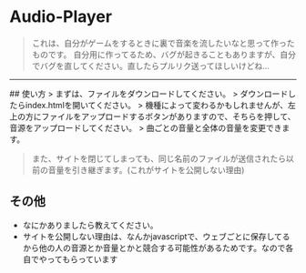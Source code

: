 # Audio-Player
> これは、自分がゲームをするときに裏で音楽を流したいなと思って作ったものです。
> 自分用に作ってるため、バグが起きることもありますが、自分でバグを直してください。直したらプルリク送ってほしいけどね...

<hr>
## 使い方
> まずは、ファイルをダウンロードしてください。
> ダウンロードしたらindex.htmlを開いてください。
> 機種によって変わるかもしれませんが、左上の方にファイルをアップロードするボタンがありますので、そちらを押して、音源をアップロードしてください。
> 曲ごとの音量と全体の音量を変更できます。

> また、サイトを閉じてしまっても、同じ名前のファイルが送信されたら以前の音量を引き継ぎます。(これがサイトを公開しない理由)

## その他
- なにかありましたら教えてください。
- サイトを公開しない理由は、なんかjavascriptで、ウェブごとに保存してるから他の人の音源とか音量とかと競合する可能性があるためです。なので各自でやってもらっています

